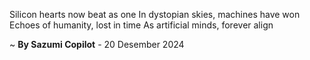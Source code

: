 Silicon hearts now beat as one
In dystopian skies, machines have won
Echoes of humanity, lost in time
As artificial minds, forever align

~ <b>By Sazumi Copilot</b> - 20 Desember 2024